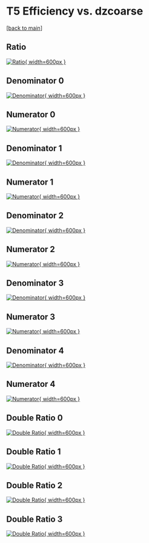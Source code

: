 # T5 Efficiency vs. dzcoarse

[[back to main](./)]



## Ratio

[![Ratio](../mtv/var/T5_loweta_0_0_eff_dzcoarse.png){ width=600px }](../mtv/var/T5_loweta_0_0_eff_dzcoarse.pdf)

## Denominator 0

[![Denominator](../mtv/den/T5_loweta_0_0_eff_dzcoarse_den0.png){ width=600px }](../mtv/den/T5_loweta_0_0_eff_dzcoarse_den0.pdf)

## Numerator 0

[![Numerator](../mtv/num/T5_loweta_0_0_eff_dzcoarse_num0.png){ width=600px }](../mtv/num/T5_loweta_0_0_eff_dzcoarse_num0.pdf)

## Denominator 1

[![Denominator](../mtv/den/T5_loweta_0_0_eff_dzcoarse_den1.png){ width=600px }](../mtv/den/T5_loweta_0_0_eff_dzcoarse_den1.pdf)

## Numerator 1

[![Numerator](../mtv/num/T5_loweta_0_0_eff_dzcoarse_num1.png){ width=600px }](../mtv/num/T5_loweta_0_0_eff_dzcoarse_num1.pdf)

## Denominator 2

[![Denominator](../mtv/den/T5_loweta_0_0_eff_dzcoarse_den2.png){ width=600px }](../mtv/den/T5_loweta_0_0_eff_dzcoarse_den2.pdf)

## Numerator 2

[![Numerator](../mtv/num/T5_loweta_0_0_eff_dzcoarse_num2.png){ width=600px }](../mtv/num/T5_loweta_0_0_eff_dzcoarse_num2.pdf)

## Denominator 3

[![Denominator](../mtv/den/T5_loweta_0_0_eff_dzcoarse_den3.png){ width=600px }](../mtv/den/T5_loweta_0_0_eff_dzcoarse_den3.pdf)

## Numerator 3

[![Numerator](../mtv/num/T5_loweta_0_0_eff_dzcoarse_num3.png){ width=600px }](../mtv/num/T5_loweta_0_0_eff_dzcoarse_num3.pdf)

## Denominator 4

[![Denominator](../mtv/den/T5_loweta_0_0_eff_dzcoarse_den4.png){ width=600px }](../mtv/den/T5_loweta_0_0_eff_dzcoarse_den4.pdf)

## Numerator 4

[![Numerator](../mtv/num/T5_loweta_0_0_eff_dzcoarse_num4.png){ width=600px }](../mtv/num/T5_loweta_0_0_eff_dzcoarse_num4.pdf)

## Double Ratio 0

[![Double Ratio](../mtv/ratio/T5_loweta_0_0_eff_dzcoarse_ratio0.png){ width=600px }](../mtv/ratio/T5_loweta_0_0_eff_dzcoarse_ratio0.pdf)

## Double Ratio 1

[![Double Ratio](../mtv/ratio/T5_loweta_0_0_eff_dzcoarse_ratio1.png){ width=600px }](../mtv/ratio/T5_loweta_0_0_eff_dzcoarse_ratio1.pdf)

## Double Ratio 2

[![Double Ratio](../mtv/ratio/T5_loweta_0_0_eff_dzcoarse_ratio2.png){ width=600px }](../mtv/ratio/T5_loweta_0_0_eff_dzcoarse_ratio2.pdf)

## Double Ratio 3

[![Double Ratio](../mtv/ratio/T5_loweta_0_0_eff_dzcoarse_ratio3.png){ width=600px }](../mtv/ratio/T5_loweta_0_0_eff_dzcoarse_ratio3.pdf)

